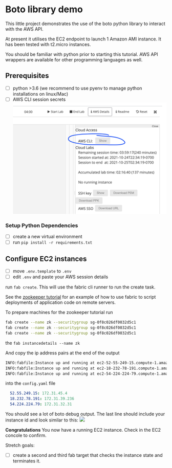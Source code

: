 # Boto library demo

This little project demonstrates the use of the boto python library to interact with the AWS API.

At present it utilises the EC2 endpoint to launch 1 Amazon AMI instance. It has been tested with t2.micro instances.

You should be familiar with python prior to starting this tutorial. AWS API wrappers are available for other programming
languages as well.

## Prerequisites

- [ ] python >3.6 (we recommend to use pyenv to manage python installations on linux/Mac)
- [ ] AWS CLI session secrets
  ![](docs/aws_cli_session.png)

### Setup Python Dependencies

- [ ] create a new virtual environment
- [ ] run `pip install -r requirements.txt`

## Configure EC2 instances

- [ ] move `.env.template` to `.env`
- [ ] edit `.env` and paste your AWS session details

run `fab create`. This will use the fabric cli runner to run the create task. 

See the [zookeeper tutorial](https://github.com/ccdb-uob/zookeeper_tutorial/blob/691870afaa28155324aebde7bfb78efd41bd9001/start_zk_cluster.py#L23)
for an example of how to use fabric to script deployments of application code on remote servers.

To prepare machines for the zookeeper tutorial run
```bash
fab create --name zk --securitygroup sg-0f8c026df0032d5c1 
fab create --name zk --securitygroup sg-0f8c026df0032d5c1 
fab create --name zk --securitygroup sg-0f8c026df0032d5c1 
```

the 
`fab instancedetails --name zk`

And copy the ip address pairs at the end of the output
```bash
INFO:fabfile:Instance up and running at ec2-52-55-249-15.compute-1.amazonaws.com with internal ip 172.31.45.4: 52.55.249.15: 172.31.45.4
INFO:fabfile:Instance up and running at ec2-18-232-78-191.compute-1.amazonaws.com with internal ip 172.31.39.236: 18.232.78.191: 172.31.39.236
INFO:fabfile:Instance up and running at ec2-54-224-224-79.compute-1.amazonaws.com with internal ip 172.31.32.31: 54.224.224.79: 172.31.32.31
```
into the `config.yaml` file
```yaml
  52.55.249.15: 172.31.45.4
  18.232.78.191: 172.31.39.236
  54.224.224.79: 172.31.32.31
```

You should see a lot of boto debug output. The last line should include your instance id and look similar to this:
![](boto_log_out.png)

**Congratulations** You now have a running EC2 instance. Check in the EC2 concole to confirm.

Stretch goals:

- [ ] create a second and third fab target that checks the instance state and terminates it. 

 
